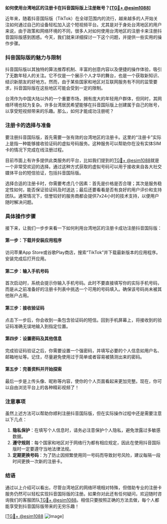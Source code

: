 **如何使用台湾地区的注册卡在抖音国际版上注册账号？[[TG💪+ @esim1088](https://t.me/s/esim1088)]**

近年来，随着抖音国际版（TikTok）在全球范围内的流行，越来越多的人开始关注如何通过自己的设备轻松加入这个短视频平台。尤其是对于身处台湾地区的用户来说，由于政策和网络环境的不同，很多人对如何使用台湾地区的注册卡来注册抖音国际版感到困惑。今天，我们就来详细探讨一下这个问题，并提供一些实用的操作步骤。

### 抖音国际版的魅力与限制

抖音国际版以其独特的算法推荐机制、丰富的创意内容以及便捷的操作体验，吸引了无数年轻人的关注。它不仅是一个展示个人才华的舞台，也是一个获取新知识、结识新朋友的好地方。然而，由于某些国家和地区对互联网服务有不同的监管要求，抖音国际版在这些地区可能会受到一定的限制。

台湾作为中国大陆以外的一个重要市场，拥有庞大的年轻用户群体，但同时，其网络环境也较为复杂。许多台湾居民希望能够在抖音国际版上创建属于自己的账号，以享受短视频带来的乐趣。那么，如何才能成功注册呢？

### 注册卡的选择与准备

要注册抖音国际版，首先需要一张有效的台湾地区的注册卡。这里的“注册卡”实际上是指一种能够接收验证码的虚拟号码服务。这种服务可以帮助你在没有实体SIM卡的情况下完成在线注册过程。

目前市面上有许多提供此类服务的平台，比如我们提到的[TG💪+ @esim1088](https://t.me/s/esim1088)就是一个非常受欢迎的选择。通过这种方式获取的虚拟号码可以用于接收来自各大社交媒体平台的短信验证，包括抖音国际版。

选择合适的注册卡时，你需要考虑几个因素：首先是价格是否合理；其次是服务稳定性如何，能否保证验证码及时送达；最后还要看看是否有良好的用户评价和支持团队。通常情况下，信誉较好的服务商都会提供7x24小时的技术支持，以便用户随时解决问题。

### 具体操作步骤

接下来，让我们一步步来看一下如何利用台湾地区的注册卡成功注册抖音国际版：

#### 第一步：下载并安装应用程序
访问苹果App Store或谷歌Play商店，搜索“TikTok”并下载最新版本的应用程序。安装完成后打开应用。

#### 第二步：输入手机号码
首次启动时，系统会提示你输入手机号码。此时不要直接填写你的实际手机号码，而是从之前准备好的注册卡列表中挑选一个可用的号码填入。确保该号码尚未被其他账户占用。

#### 第三步：接收验证码
点击下一步后，你会收到一条包含验证码的短信。回到手机屏幕上，将接收到的验证码准确无误地输入到指定位置。

#### 第四步：设置密码及其他信息
完成验证码验证之后，你需要设置一个强密码，并填写必要的个人信息如用户名、邮箱地址等。记住，尽量避免使用过于简单或者容易被猜测出来的密码。

#### 第五步：完善资料并开始探索
最后一步是上传头像、昵称等内容，使你的个人页面看起来更加完整。现在，你可以自由浏览平台上的各种精彩视频了！

### 注意事项

虽然上述方法可以帮助你顺利注册抖音国际版，但在实际操作过程中还是需要注意以下几点：

1. **隐私保护**：在填写个人信息时，请务必注意保护个人隐私，避免泄露过多敏感数据。
2. **遵守规则**：每个国家和地区对于网络行为都有相应规定，因此在使用抖音国际版时一定要遵守当地法律法规。
3. **定期更换号码**：为了防止因频繁使用同一号码而导致封号风险，建议每隔一段时间更换一次新的注册卡。

### 结语

通过以上介绍可以看出，尽管台湾地区的网络环境相对特殊，但借助专业的注册卡服务仍然可以轻松实现抖音国际版的注册。如果你对此还有任何疑问，欢迎随时咨询我们的客服团队[TG💪+ @esim1088](https://t.me/s/esim1088)。相信只要按照正确的方法去做，每个人都能享受到抖音国际版带来的无穷乐趣！

[[TG💪+ @esim1088](https://t.me/s/esim1088) ![Image](https://i.postimg.cc/4NQfJmqS/Snipaste-2025-05-13-00-14-12.png)]